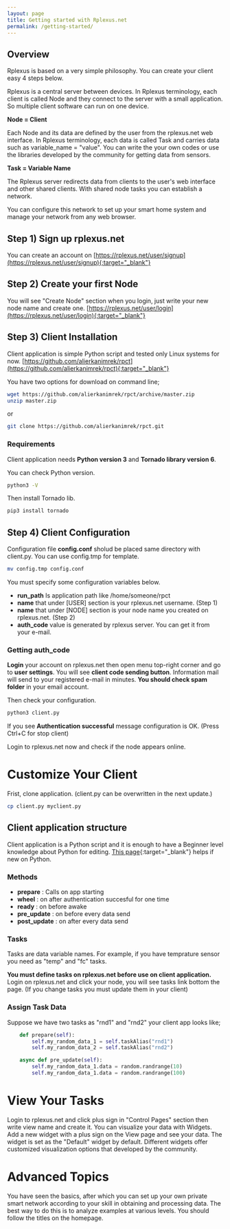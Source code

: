 ```yaml
---
layout: page
title: Getting started with Rplexus.net
permalink: /getting-started/
---
```


## Overview
Rplexus is based on a very simple philosophy. You can create your client easy 4 steps below.

Rplexus is a central server between devices. In Rplexus terminology, each client is called Node and they connect to the server with a small application. So multiple client software can run on one device.

**Node = Client**

Each Node and its data are defined by the user from the rplexus.net web interface. In Rplexus terminology, each data is called Task and carries data such as variable_name = "value". You can write the your own codes or use the libraries developed by the community for getting data from sensors.

**Task = Variable Name**

The Rplexus server redirects data from clients to the user's web interface and other shared clients. With shared node tasks you can establish a network.

You can configure this network to set up your smart home system and manage your network from any web browser.

## Step 1) Sign up rplexus.net
You can create an account on [https://rplexus.net/user/signup](https://rplexus.net/user/signup){:target="_blank"}

## Step 2) Create your first Node
You will see "Create Node" section when you login, just write your new node name and create one. [https://rplexus.net/user/login](https://rplexus.net/user/login){:target="_blank"}

## Step 3) Client Installation
Client application is simple Python script and tested only Linux systems for now. [https://github.com/alierkanimrek/rpct](https://github.com/alierkanimrek/rpct){:target="_blank"}

You have two options for download on command line;
```bash
wget https://github.com/alierkanimrek/rpct/archive/master.zip
unzip master.zip
```
or
```bash
git clone https://github.com/alierkanimrek/rpct.git
```
### Requirements
Client application needs **Python version 3** and **Tornado library version 6**. 

You can check Python version.
```bash
python3 -V
```
Then install Tornado lib.
```bash
pip3 install tornado
```

## Step 4) Client Configuration
Configuration file **config.conf** sholud be placed same directory with client.py. You can use config.tmp for template.
```bash
mv config.tmp config.conf
```
You must specify some configuration variables below.
* **run_path** Is application path like /home/someone/rpct
* **name** that under [USER] section is your rplexus.net username. (Step 1)
* **name** that under [NODE] section is your node name you created on rplexus.net. (Step 2)
* **auth_code** value is generated by rplexus server. You can get it from your e-mail.

### Getting auth_code
**Login** your account on rplexus.net then open menu top-right corner and go to **user settings**. You will see **client code sending button**. Information mail will send to your registered e-mail in minutes. **You should check spam folder** in your email account.

Then check your configuration.
```bash
python3 client.py
```
If you see **Authentication successful** message configuration is OK. (Press Ctrl+C for stop client)

Login to rplexus.net now and check if the node appears online.


# Customize Your Client
Frist, clone application. (client.py can be overwritten in the next update.)
```bash
cp client.py myclient.py
```

## Client application structure
Client application is a Python script and it is enough to have a Beginner level knowledge about Python for editing. [This page](https://www.w3schools.com/python/python_syntax.asp){:target="_blank"} helps if new on Python.

### Methods
* **prepare** : Calls on app starting
* **wheel** : on after authentication succesful for one time
* **ready** : on before awake
* **pre_update** : on before every data send
* **post_update** : on after every data send

### Tasks
Tasks are data variable names. For example, if you have temprature sensor you need as "temp" and "fc" tasks. 

**You must define tasks on rplexus.net before use on client application.** Login on rplexus.net and click your node, you will see tasks link bottom the page. (If you change tasks you must update them in your client)

### Assign Task Data
Suppose we have two tasks as "rnd1" and "rnd2" your client app looks like;

```python
    def prepare(self):
        self.my_random_data_1 = self.taskAlias("rnd1")
        self.my_random_data_2 = self.taskAlias("rnd2")
```
```python
    async def pre_update(self):
        self.my_random_data_1.data = random.randrange(10)
        self.my_random_data_1.data = random.randrange(100)
```

# View Your Tasks
Login to rplexus.net and click plus sign in "Control Pages" section then write view name and create it. You can visualize your data with Widgets. Add a new widget with a plus sign on the View page and see your data. The widget is set as the "Default" widget by default. Different widgets offer customized visualization options that developed by the community.

# Advanced Topics
You have seen the basics, after which you can set up your own private smart network according to your skill in obtaining and processing data. The best way to do this is to analyze examples at various levels. You should follow the titles on the homepage.
